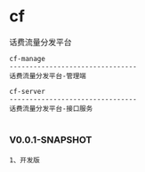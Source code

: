 cf
===================================  
话费流量分发平台

	cf-manage
	--------------------------------
	话费流量分发平台-管理端

	cf-server
	--------------------------------
	话费流量分发平台-接口服务
 
#    
 
### V0.0.1-SNAPSHOT
	1、开发版